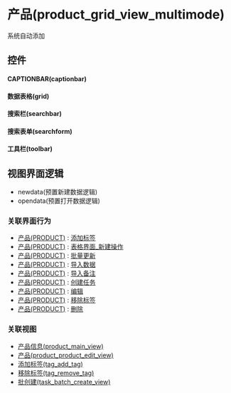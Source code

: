 # 产品(product_grid_view_multimode)  <!-- {docsify-ignore-all} -->


系统自动添加



## 控件
#### CAPTIONBAR(captionbar)
#### 数据表格(grid)
#### 搜索栏(searchbar)
#### 搜索表单(searchform)
#### 工具栏(toolbar)

## 视图界面逻辑
  * newdata(预置新建数据逻辑)
  * opendata(预置打开数据逻辑)


### 关联界面行为
  * [产品(PRODUCT)](module/crm/product) : [添加标签](module/crm/product#界面行为)
  * [产品(PRODUCT)](module/crm/product) : [表格界面_新建操作](module/crm/product#界面行为)
  * [产品(PRODUCT)](module/crm/product) : [批量更新](module/crm/product#界面行为)
  * [产品(PRODUCT)](module/crm/product) : [导入数据](module/crm/product#界面行为)
  * [产品(PRODUCT)](module/crm/product) : [导入备注](module/crm/product#界面行为)
  * [产品(PRODUCT)](module/crm/product) : [创建任务](module/crm/product#界面行为)
  * [产品(PRODUCT)](module/crm/product) : [编辑](module/crm/product#界面行为)
  * [产品(PRODUCT)](module/crm/product) : [移除标签](module/crm/product#界面行为)
  * [产品(PRODUCT)](module/crm/product) : [删除](module/crm/product#界面行为)

### 关联视图
  * [产品信息(product_main_view)](app/view/product_main_view)
  * [产品(product_product_edit_view)](app/view/product_product_edit_view)
  * [添加标签(tag_add_tag)](app/view/tag_add_tag)
  * [移除标签(tag_remove_tag)](app/view/tag_remove_tag)
  * [批创建(task_batch_create_view)](app/view/task_batch_create_view)

<script>
 const { createApp } = Vue
  createApp({
    data() {
      return {

      }
    }
  }).use(ElementPlus).mount('#app')
</script>